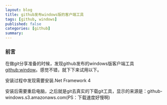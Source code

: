 ```yaml
---
layout: blog
title: github发布windows版的客户端工具
tags: [github, windows]
published: false
categories: [github]
summary: 
---
```

### 前言
在做git分享准备的时候，发现github发布的windows版客户端工具[github:window](http://windows.github.com)。感觉不错，就下下来试用以下。

安装过程中发现需要安装.Net Framework 4

安装后需要重启电脑，之后就是git去真实的下载git工具，显示的来源是：github-windows.s3.amazonaws.com(PS：下载速度好慢啊)
